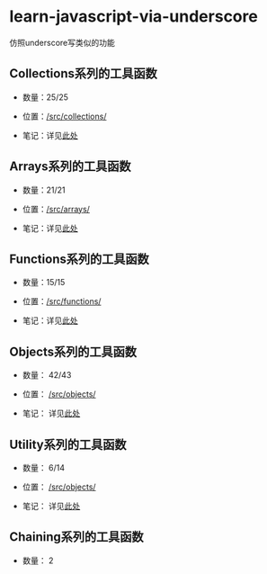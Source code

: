 # learn-javascript-via-underscore
仿照underscore写类似的功能

## Collections系列的工具函数

- 数量：25/25

- 位置：[/src/collections/](./src/collections/)

- 笔记：详见[此处](./src/collections/README.md)


## Arrays系列的工具函数

- 数量：21/21

- 位置：[/src/arrays/](./src/arrays/)

- 笔记：详见[此处](./src/arrays/README.md)


## Functions系列的工具函数

- 数量：15/15

- 位置：[/src/functions/](./src/functions/)

- 笔记：详见[此处](./src/functions/README.md)

## Objects系列的工具函数

- 数量： 42/43

- 位置： [/src/objects/](./src/objects/)

- 笔记： 详见[此处](./src/objects/README.md)

## Utility系列的工具函数

- 数量： 6/14

- 位置： [/src/objects/](./src/utility/)

- 笔记： 详见[此处](./src/utility/README.md)

## Chaining系列的工具函数

- 数量： 2